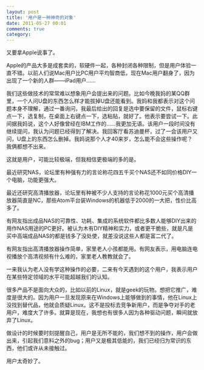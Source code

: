 ```yaml
---
layout: post
title: '用户是一种神奇的对象'
date: 2011-05-27 00:01
comments: true
category: 
---
```

    

又要拿Apple说事了。

Apple的产品大多是成套卖的，软硬件一起，各种封闭各种限制，但是用户体验一直不错。以前人们说Mac用户比PC用户平均智商低，现在Mac用户翻身了，因为出现了一个新的人群——iPad用户……

我们这些做技术的常常难以想象用户会提出来的问题。比如今晚我妈的某QQ群里，一个人问U盘的东西怎么样才能拔掉U盘还能看到。我妈和我都表示对这个问题本身不理解，通过一番询问，我最后给出的回复是选中要保留的文件，鼠标右键点一下，选复制，在桌面上右键点一下，选粘贴，就好了。他表示要尝试一下。此间据我妈说，这个人好像曾经在IBM工作的……我更加无语。该用户一段时间没有继续提问，我认为问题已经得到了解决。我回客厅看苏迪曼杯，过了一会该用户又问，U盘上的东西怎么删掉。我妈说那个人才40来岁，怎么能不会这些操作呢？我俩都想不出来。

这就是用户，可能比较极端，但我相信更极端的多的是。

最近研究NAS，论坛里有种强有力的言论称花四五千买个NAS还不如同价格DIY一个电脑，功能更强大。

最近还研究高清播放器，论坛里有种被不少人支持的言论称花1000元买个高清播放器简直是NC，那些Atom平台装Windows的机器低于2000的一大把，性价比高多了。

有网友指出成品NAS的可靠性、功耗、集成的系统软件都比多数人能够DIY出来的用作NAS用途的PC更好。被认为木有DIY精神和实力，或者更干脆些，就是凡是买中高端成品NAS的都是钱多了没处使，就差没说这些人都是富二代了。

有网友指出高清播放器操作简单，家里老人小孩都能用。有网友表示，用电脑连电视播放个高清视频有什么难的，家里老人教教就会了。

一来我认为老人没有学这种操作的必要，二来有今天遇到的这个用户，我表示用户在某些特定领域的水平可能超越我们的认知。

很多产品不是面向大众的，比如以前的Linux，就是geek的玩物。想把它推广，难度是很大的。因为用户一旦发现原来在Windows上能够做到的事情，他在Linux上没找到替代品，他就会质疑Linux。这不是投标去竞争新用户，而是争夺对手的老用户，难度大了许多。就算是现在，我想也有很多人因为各种驱动问题，瞬间就放弃了Linux。

做设计的时候要时刻提醒自己，用户是无所不能的，我们想不到的操作，用户会做出来，引起我们意料之外的bug；用户又是极其低能的，我们已经归为常识的东西，他们或许从未接触过。

用户太奇妙了。
